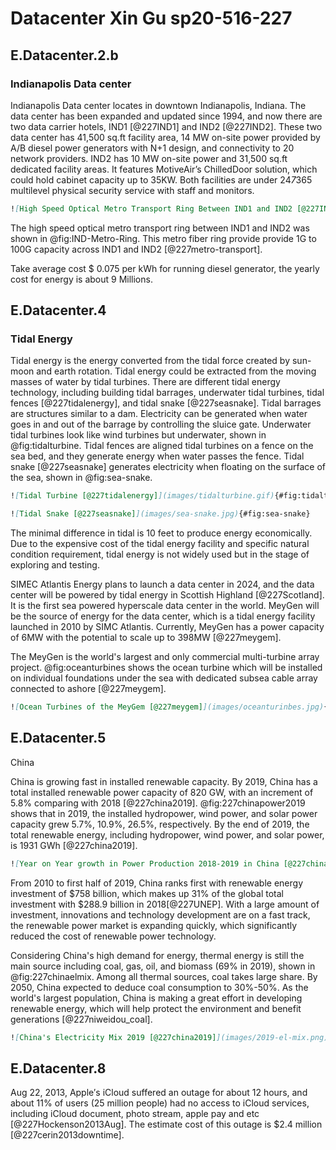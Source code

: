 # Datacenter Xin Gu sp20-516-227

## E.Datacenter.2.b

### Indianapolis Data center

Indianapolis Data center locates in downtown Indianapolis, Indiana. The data center has been expanded and updated since 1994, and now there are two data carrier hotels, IND1 [@227IND1] and IND2 [@227IND2]. These two data center has 41,500 sq.ft facility area, 14 MW on-site power provided by A/B diesel power generators with N+1 design, and connectivity to 20 network providers. IND2 has 10 MW on-site power and 31,500 sq.ft dedicated facility areas. It features MotiveAir’s ChilledDoor solution, which could hold cabinet capacity up to 35KW. Both facilities are under 24*7*365 multilevel physical security service with staff and monitors.

```markdown
![High Speed Optical Metro Transport Ring Between IND1 and IND2 [@227IND]](images/IND-Metro-Ring.png){#fig:IND-Metro-Ring}
```
 
The high speed optical metro transport ring between IND1 and IND2 was shown in @fig:IND-Metro-Ring. This metro fiber ring provide provide 1G to 100G capacity across IND1 and IND2 [@227metro-transport].

Take average cost $ 0.075 per kWh for running diesel generator, the yearly cost for energy is about 9 Millions.

## E.Datacenter.4

### Tidal Energy

Tidal energy is the energy converted from the tidal force created by sun-moon and earth rotation. Tidal energy could be extracted from the moving masses of water by tidal turbines. There are different tidal energy technology, including building tidal barrages, underwater tidal turbines, tidal fences [@227tidalenergy], and tidal snake [@227seasnake]. Tidal barrages are structures similar to a dam. Electricity can be generated when water goes in and out of the barrage by controlling the sluice gate. Underwater tidal turbines look like wind turbines but underwater, shown in @fig:tidalturbine. Tidal fences are aligned tidal turbines on a fence on the sea bed, and they generate energy when water passes the fence. Tidal snake [@227seasnake] generates electricity when floating on the surface of the sea, shown in @fig:sea-snake.

```markdown
![Tidal Turbine [@227tidalenergy]](images/tidalturbine.gif){#fig:tidalturbine} 
```

```markdown
![Tidal Snake [@227seasnake]](images/sea-snake.jpg){#fig:sea-snake} 
```

The minimal difference in tidal is 10 feet to produce energy economically. Due to the expensive cost of the tidal energy facility and specific natural condition requirement, tidal energy is not widely used but in the stage of exploring and testing.   

SIMEC Atlantis Energy plans to launch a data center in 2024, and the data center will be powered by tidal energy in Scottish Highland [@227Scotland]. It is the first sea powered hyperscale data center in the world. MeyGen will be the source of energy for the data center, which is a tidal energy facility launched in 2010 by SIMC Atlantis. Currently, MeyGen has a power capacity of 6MW with the potential to scale up to 398MW [@227meygem].

The MeyGen is the world's largest and only commercial multi-turbine array project. @fig:oceanturbines shows the ocean turbine which will be installed on individual foundations under the sea with dedicated subsea cable array connected to ashore [@227meygem].

```markdown
![Ocean Turbines of the MeyGem [@227meygem]](images/oceanturinbes.jpg){#fig:oceanturbines} 
```

## E.Datacenter.5

China

China is growing fast in installed renewable capacity. By 2019, China has a total installed renewable power capacity of 820 GW, with an increment of 5.8% comparing with 2018 [@227china2019]. @fig:227chinapower2019 shows that in 2019, the installed hydropower, wind power, and solar power capacity grew 5.7%, 10.9%, 26.5%, respectively. By the end of 2019, the total renewable energy, including hydropower, wind power, and solar power, is 1931 GWh [@227china2019].

```markdown
![Year on Year growth in Power Production 2018-2019 in China [@227china2019]](images/2019-Power-YoY.png){#fig:227chinapower2019} 
```

From 2010 to first half of 2019, China ranks first with renewable energy investment of $758 billion, which makes up 31% of the global total investment with $288.9 billion in 2018[@227UNEP]. With a large amount of investment, innovations and technology development are on a fast track, the renewable power market is expanding quickly, which significantly reduced the cost of renewable power technology.

Considering China's high demand for energy, thermal energy is still the main source including coal, gas, oil, and biomass (69% in 2019), shown in @fig:227chinaelmix. Among all thermal sources, coal takes large share. By 2050, China expected to deduce coal consumption to 30%-50%. As the world's largest population, China is making a great effort in developing renewable energy, which will help protect the environment and benefit generations [@227niweidou_coal]. 

```markdown
![China's Electricity Mix 2019 [@227china2019]](images/2019-el-mix.png){#fig:227chinaelmix} 
```

## E.Datacenter.8

Aug 22, 2013, Apple′s iCloud suffered an outage for about 12 hours, and about 11% of users (25 million people) had no access to iCloud services, including iCloud document, photo stream, apple pay and etc [@227Hockenson2013Aug]. The estimate cost of this outage is $2.4 million [@227cerin2013downtime].

